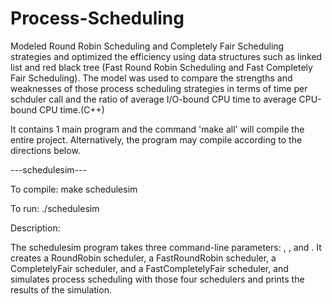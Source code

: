 # Process-Scheduling

Modeled Round Robin Scheduling and Completely Fair Scheduling strategies and optimized the efficiency using data structures such as linked list and red black tree (Fast Round Robin Scheduling and Fast Completely Fair Scheduling). The model was used to compare the strengths and weaknesses of those process scheduling strategies in terms of time per schduler call and the ratio of average I/O-bound CPU time to average CPU-bound CPU time.(C++)

It contains 1 main program and the command 'make all' will compile the entire project. Alternatively, the program may compile according to the directions below.


---schedulesim---

To compile: make schedulesim

To run: ./schedulesim <number of CPU bound processes> <number of IO bound processes> <number of cycles to simulate> 

Description:

The schedulesim program takes three command-line parameters: <number of CPU bound processes>, <number of IO bound processes>,  and <number of cycles to simulate>. It creates a RoundRobin scheduler, a FastRoundRobin scheduler, a CompletelyFair  scheduler, and a FastCompletelyFair scheduler, and simulates process scheduling with those four schedulers and prints the results of the simulation.
